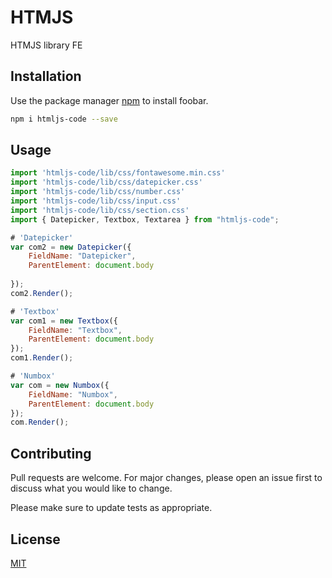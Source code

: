 # HTMJS

HTMJS library FE

## Installation

Use the package manager [npm](https://www.npmjs.com/package/htmljs-code) to install foobar.

```bash
npm i htmljs-code --save
```

## Usage

```javascript
import 'htmljs-code/lib/css/fontawesome.min.css'
import 'htmljs-code/lib/css/datepicker.css'
import 'htmljs-code/lib/css/number.css'
import 'htmljs-code/lib/css/input.css'
import 'htmljs-code/lib/css/section.css'
import { Datepicker, Textbox, Textarea } from "htmljs-code";

# 'Datepicker'
var com2 = new Datepicker({
    FieldName: "Datepicker",
    ParentElement: document.body
    
});
com2.Render();

# 'Textbox'
var com1 = new Textbox({
    FieldName: "Textbox",
    ParentElement: document.body
});
com1.Render();

# 'Numbox'
var com = new Numbox({
    FieldName: "Numbox",
    ParentElement: document.body
});
com.Render();
```

## Contributing

Pull requests are welcome. For major changes, please open an issue first
to discuss what you would like to change.

Please make sure to update tests as appropriate.

## License

[MIT](https://choosealicense.com/licenses/mit/)